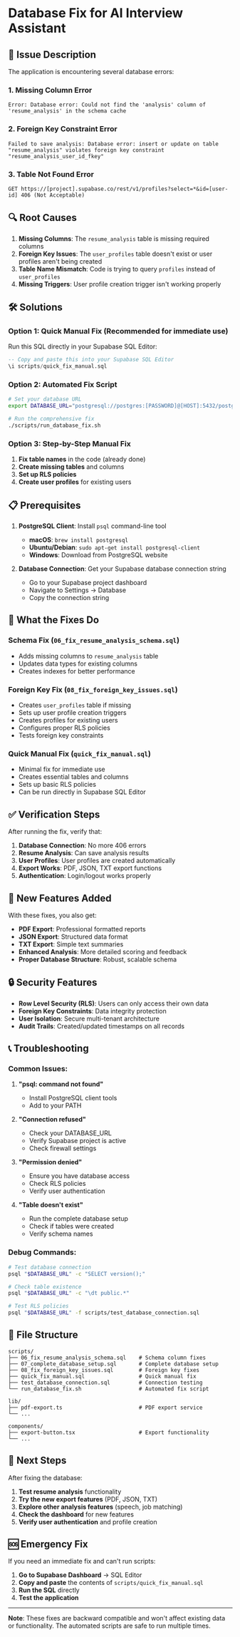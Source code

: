# Database Fix for AI Interview Assistant

## 🚨 Issue Description

The application is encountering several database errors:

### 1. Missing Column Error
```
Error: Database error: Could not find the 'analysis' column of 'resume_analysis' in the schema cache
```

### 2. Foreign Key Constraint Error
```
Failed to save analysis: Database error: insert or update on table "resume_analysis" violates foreign key constraint "resume_analysis_user_id_fkey"
```

### 3. Table Not Found Error
```
GET https://[project].supabase.co/rest/v1/profiles?select=*&id=[user-id] 406 (Not Acceptable)
```

## 🔍 Root Causes

1. **Missing Columns**: The `resume_analysis` table is missing required columns
2. **Foreign Key Issues**: The `user_profiles` table doesn't exist or user profiles aren't being created
3. **Table Name Mismatch**: Code is trying to query `profiles` instead of `user_profiles`
4. **Missing Triggers**: User profile creation trigger isn't working properly

## 🛠️ Solutions

### Option 1: Quick Manual Fix (Recommended for immediate use)
Run this SQL directly in your Supabase SQL Editor:

```sql
-- Copy and paste this into your Supabase SQL Editor
\i scripts/quick_fix_manual.sql
```

### Option 2: Automated Fix Script
```bash
# Set your database URL
export DATABASE_URL="postgresql://postgres:[PASSWORD]@[HOST]:5432/postgres"

# Run the comprehensive fix
./scripts/run_database_fix.sh
```

### Option 3: Step-by-Step Manual Fix
1. **Fix table names** in the code (already done)
2. **Create missing tables** and columns
3. **Set up RLS policies**
4. **Create user profiles** for existing users

## 📋 Prerequisites

1. **PostgreSQL Client**: Install `psql` command-line tool
   - **macOS**: `brew install postgresql`
   - **Ubuntu/Debian**: `sudo apt-get install postgresql-client`
   - **Windows**: Download from PostgreSQL website

2. **Database Connection**: Get your Supabase database connection string
   - Go to your Supabase project dashboard
   - Navigate to Settings → Database
   - Copy the connection string

## 🔧 What the Fixes Do

### Schema Fix (`06_fix_resume_analysis_schema.sql`)
- Adds missing columns to `resume_analysis` table
- Updates data types for existing columns
- Creates indexes for better performance

### Foreign Key Fix (`08_fix_foreign_key_issues.sql`)
- Creates `user_profiles` table if missing
- Sets up user profile creation triggers
- Creates profiles for existing users
- Configures proper RLS policies
- Tests foreign key constraints

### Quick Manual Fix (`quick_fix_manual.sql`)
- Minimal fix for immediate use
- Creates essential tables and columns
- Sets up basic RLS policies
- Can be run directly in Supabase SQL Editor

## ✅ Verification Steps

After running the fix, verify that:

1. **Database Connection**: No more 406 errors
2. **Resume Analysis**: Can save analysis results
3. **User Profiles**: User profiles are created automatically
4. **Export Works**: PDF, JSON, TXT export functions
5. **Authentication**: Login/logout works properly

## 🚀 New Features Added

With these fixes, you also get:

- **PDF Export**: Professional formatted reports
- **JSON Export**: Structured data format
- **TXT Export**: Simple text summaries
- **Enhanced Analysis**: More detailed scoring and feedback
- **Proper Database Structure**: Robust, scalable schema

## 🔒 Security Features

- **Row Level Security (RLS)**: Users can only access their own data
- **Foreign Key Constraints**: Data integrity protection
- **User Isolation**: Secure multi-tenant architecture
- **Audit Trails**: Created/updated timestamps on all records

## 📞 Troubleshooting

### Common Issues:

1. **"psql: command not found"**
   - Install PostgreSQL client tools
   - Add to your PATH

2. **"Connection refused"**
   - Check your DATABASE_URL
   - Verify Supabase project is active
   - Check firewall settings

3. **"Permission denied"**
   - Ensure you have database access
   - Check RLS policies
   - Verify user authentication

4. **"Table doesn't exist"**
   - Run the complete database setup
   - Check if tables were created
   - Verify schema names

### Debug Commands:

```bash
# Test database connection
psql "$DATABASE_URL" -c "SELECT version();"

# Check table existence
psql "$DATABASE_URL" -c "\dt public.*"

# Test RLS policies
psql "$DATABASE_URL" -f scripts/test_database_connection.sql
```

## 📝 File Structure

```
scripts/
├── 06_fix_resume_analysis_schema.sql    # Schema column fixes
├── 07_complete_database_setup.sql       # Complete database setup
├── 08_fix_foreign_key_issues.sql        # Foreign key fixes
├── quick_fix_manual.sql                 # Quick manual fix
├── test_database_connection.sql         # Connection testing
└── run_database_fix.sh                  # Automated fix script

lib/
├── pdf-export.ts                        # PDF export service
└── ...

components/
├── export-button.tsx                    # Export functionality
└── ...
```

## 🎯 Next Steps

After fixing the database:

1. **Test resume analysis** functionality
2. **Try the new export features** (PDF, JSON, TXT)
3. **Explore other analysis features** (speech, job matching)
4. **Check the dashboard** for new features
5. **Verify user authentication** and profile creation

## 🆘 Emergency Fix

If you need an immediate fix and can't run scripts:

1. **Go to Supabase Dashboard** → SQL Editor
2. **Copy and paste** the contents of `scripts/quick_fix_manual.sql`
3. **Run the SQL** directly
4. **Test the application**

---

**Note**: These fixes are backward compatible and won't affect existing data or functionality. The automated scripts are safe to run multiple times.
